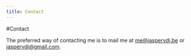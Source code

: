 ```yaml
---
title: Contact
---
```


#Contact

The preferred way of contacting me is to mail me at
[me@jaspervdj.be](mailto:me@jaspervdj.be) or
[jaspervdj@gmail.com](mailto:jaspervdj@gmail.com).
